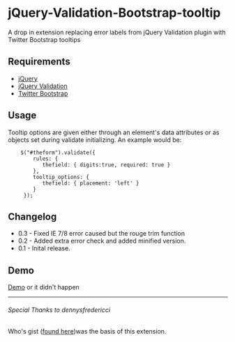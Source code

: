 jQuery-Validation-Bootstrap-tooltip
===================================

A drop in extension replacing error labels from jQuery Validation plugin with Twitter Bootstrap tooltips

Requirements
-------------
* [jQuery](http://jquery.com/)
* [jQuery Validation](http://jqueryvalidation.org/) 
* [Twitter Bootstrap](http://getbootstrap.com/)  


Usage
------
Tooltip options are given either through an element's data attributes or as objects set during validate initializing.  An example would be:

        $("#theform").validate({
            rules: {     
               thefield: { digits:true, required: true } 
            },
            tooltip_options: {
               thefield: { placement: 'left' }
            }
         });
           
Changelog
-----
* 0.3 - Fixed IE 7/8 error caused but the rouge trim function
* 0.2 - Added extra error check and added minified version.
* 0.1 - Inital release.
        
Demo
-----
[Demo](http://thrilleratplay.github.io/jquery-validation-bootstrap-tooltip/) or it didn't happen

* * *     
###### Special Thanks to dennysfredericci
Who's gist ([found here](https://gist.github.com/dennysfredericci/3030983))was the basis of this extension. 
